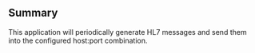 ## Summary

This application will periodically generate HL7 messages and send them into the configured host:port combination.

